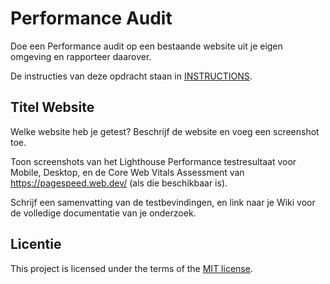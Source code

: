 # Performance Audit 

Doe een Performance audit op een bestaande website uit je eigen omgeving en rapporteer daarover.

De instructies van deze opdracht staan in [INSTRUCTIONS](https://github.com/fdnd-task/performance-audit/blob/main/docs/INSTRUCTIONS.md).
 

## Titel Website

Welke website heb je getest? Beschrijf de website en voeg een screenshot toe.

Toon screenshots van het Lighthouse Performance testresultaat voor Mobile, Desktop, en de Core Web Vitals Assessment van https://pagespeed.web.dev/ (als die beschikbaar is).

Schrijf een samenvatting van de testbevindingen, en link naar je Wiki voor de volledige documentatie van je onderzoek.

## Licentie

This project is licensed under the terms of the [MIT license](./LICENSE).
